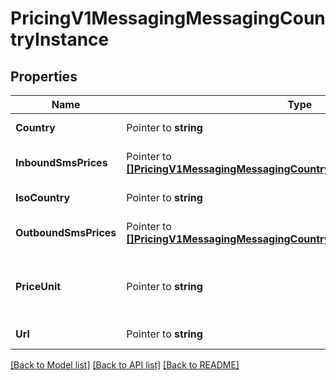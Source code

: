 # PricingV1MessagingMessagingCountryInstance

## Properties
Name | Type | Description | Notes
------------ | ------------- | ------------- | -------------
**Country** | Pointer to **string** | The name of the country |
**InboundSmsPrices** | Pointer to [**[]PricingV1MessagingMessagingCountryInstanceInboundSmsPrices**](pricing_v1_messaging_messaging_country_instance_inbound_sms_prices.md) | The list of InboundPrice records |
**IsoCountry** | Pointer to **string** | The ISO country code |
**OutboundSmsPrices** | Pointer to [**[]PricingV1MessagingMessagingCountryInstanceOutboundSmsPrices**](pricing_v1_messaging_messaging_country_instance_outbound_sms_prices.md) | The list of OutboundSMSPrice records |
**PriceUnit** | Pointer to **string** | The currency in which prices are measured, in ISO 4127 format (e.g. usd, eur, jpy) |
**Url** | Pointer to **string** | The absolute URL of the resource |

[[Back to Model list]](../README.md#documentation-for-models) [[Back to API list]](../README.md#documentation-for-api-endpoints) [[Back to README]](../README.md)


